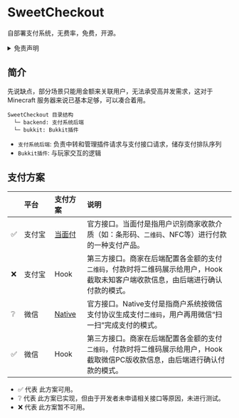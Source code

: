 # SweetCheckout

自部署支付系统，无费率，免费，开源。

<details>
    <summary>免责声明</summary>
    <p>仅供学习研究与技术交流，请勿用于非法用途，后果自负。</p>
    <p>本项目作者与贡献者不对本项目的有效性、可靠性、安全性等作任何明示或暗示的保证，也不对使用或滥用本项目造成的任何直接或间接的损失、责任、索赔、要求或诉讼承担任何责任。</p>
    <p>本项目源代码或二进制文件的使用者应当遵守相关法律法规，尊重 Tencent 公司和阿里巴巴集团的版权与隐私，不得侵犯其与其它第三方的合法权益，不得从事任何违法或违反道德的行为。</p>
    <p>使用本程序的源代码或二进制文件的任何部分即代表你同意此条款，如有异议，请立即停止使用并删除所有相关文件。</p>
    <p>项目简介中的“无费率”指的是，本项目不额外收取手续费。例如当面付接口，支付宝官方收取<code>0.6%</code>手续费，那么费率就是<code>0.6%</code>，无额外的中间商抽成。</p>
</details>

## 简介

先说缺点，部分场景只能用金额来关联用户，无法承受高并发需求，这对于 Minecraft 服务器来说已基本足够，可以凑合着用。

```
SweetCheckout 目录结构
  └─ backend: 支付系统后端
  └─ bukkit: Bukkit插件
```

+ `支付系统后端`: 负责中转和管理插件请求与支付接口请求，储存支付排队序列
+ `Bukkit插件`: 与玩家交互的逻辑

## 支付方案

|     | 平台　　 | 支付方案　 | 说明 |
| --- |:--- |:--- |:--- |
| ✅ | 支付宝 | [当面付](https://b.alipay.com/page/product-mall/product-detail/I1080300001000041016) | 官方接口。当面付是指用户识别商家收款介质（如：条形码、`二维码`、NFC等）进行付款的一种支付产品。 |
| ❌ | 支付宝 | Hook | 第三方接口。商家在后端配置各金额的支付`二维码`，付款时将二维码展示给用户，Hook截取未知客户端收款信息，由后端进行确认付款的模式。 |
| ❔ | 微信 | [Native](https://pay.weixin.qq.com/static/product/product_intro.shtml?name=native) | 官方接口。Native支付是指商户系统按微信支付协议生成支付`二维码`，用户再用微信“扫一扫”完成支付的模式。 |
| ✅ | 微信 | Hook | 第三方接口。商家在后端配置各金额的支付`二维码`，付款时将二维码展示给用户，Hook截取微信PC版收款信息，由后端进行确认付款的模式。 |

+ ✅ 代表 此方案可用。
+ ❔ 代表 此方案已实现，但由于开发者未申请相关接口等原因，未进行测试。
+ ❌ 代表 此方案暂不可用。
